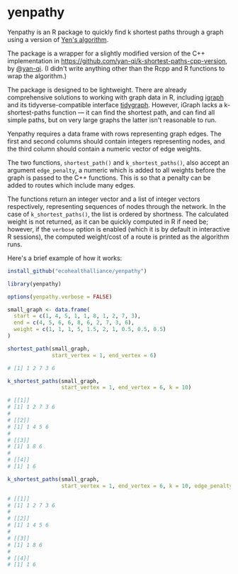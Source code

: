 # yenpathy

Yenpathy is an R package to quickly find k shortest paths through a graph using a version of [Yen's algorithm](https://en.wikipedia.org/wiki/Yen%27s_algorithm).

The package is a wrapper for a slightly modified version of the C++ implementation in https://github.com/yan-qi/k-shortest-paths-cpp-version, by [@yan-qi](https://github.com/yan-qi). (I didn't write anything other than the Rcpp and R functions to wrap the algorithm.)

The package is designed to be lightweight. There are already comprehensive solutions to working with graph data in R, including [igraph](http://igraph.org/r/) and its tidyverse-compatible interface [tidygraph](https://github.com/thomasp85/tidygraph). However, iGraph lacks a k-shortest-paths function — it can find the shortest path, and can find all simple paths, but on very large graphs the latter isn't reasonable to run.

Yenpathy requires a data frame with rows representing graph edges. The first and second columns should contain integers representing nodes, and the third column should contain a numeric vector of edge weights.

The two functions, `shortest_path()` and `k_shortest_paths()`, also accept an argument `edge_penalty`, a numeric which is added to all weights before the graph is passed to the C++ functions. This is so that a penalty can be added to routes which include many edges.

The functions return an integer vector and a list of integer vectors respectively, representing sequences of nodes through the network. In the case of `k_shortest_paths()`, the list is ordered by shortness. The calculated weight is not returned, as it can be quickly computed in R if need be; however, if the `verbose` option is enabled (which it is by default in interactive R sessions), the computed weight/cost of a route is printed as the algorithm runs.

Here's a brief example of how it works:

```r
install_github("ecohealthalliance/yenpathy")

library(yenpathy)

options(yenpathy.verbose = FALSE)

small_graph <- data.frame(
  start = c(1, 4, 5, 1, 1, 8, 1, 2, 7, 3),
  end = c(4, 5, 6, 6, 8, 6, 2, 7, 3, 6),
  weight = c(1, 1, 1, 5, 1.5, 2, 1, 0.5, 0.5, 0.5)
)

shortest_path(small_graph,
              start_vertex = 1, end_vertex = 6)

# [1] 1 2 7 3 6

k_shortest_paths(small_graph,
                 start_vertex = 1, end_vertex = 6, k = 10)

# [[1]]
# [1] 1 2 7 3 6
# 
# [[2]]
# [1] 1 4 5 6
# 
# [[3]]
# [1] 1 8 6
# 
# [[4]]
# [1] 1 6

k_shortest_paths(small_graph,
                 start_vertex = 1, end_vertex = 6, k = 10, edge_penalty = 0)

# [[1]]
# [1] 1 2 7 3 6
# 
# [[2]]
# [1] 1 4 5 6
# 
# [[3]]
# [1] 1 8 6
# 
# [[4]]
# [1] 1 6
```
